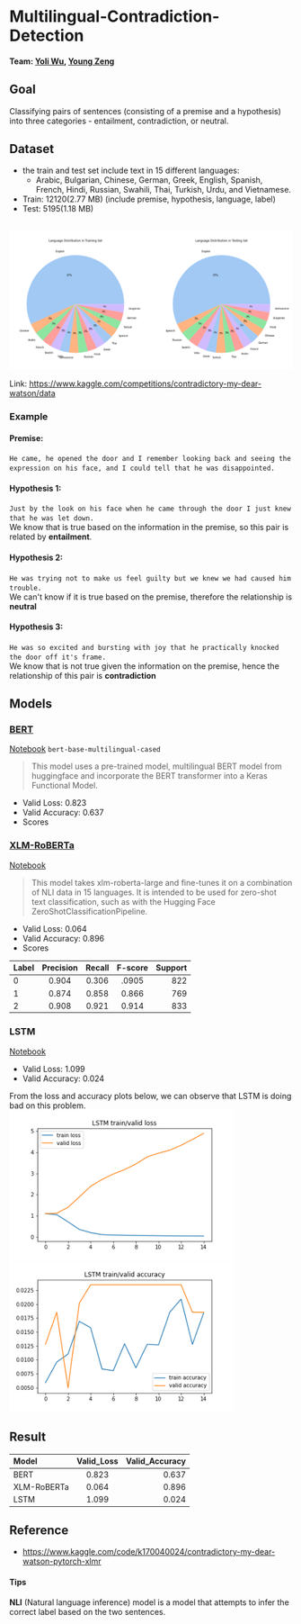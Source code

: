 # Multilingual-Contradiction-Detection
#### Team: [Yoli Wu](https://github.com/hereisyoli), [Young Zeng](https://github.com/youngzyx/)

## Goal
Classifying pairs of sentences (consisting of a premise and a hypothesis) into three categories - entailment, contradiction, or neutral.  

## Dataset
* the train and test set include text in 15  different languages:
  * Arabic, Bulgarian, Chinese, German, Greek, English, Spanish, French, Hindi, Russian, Swahili, Thai, Turkish, Urdu, and Vietnamese.
* Train: 12120(2.77 MB) (include premise, hypothesis, language, label)
* Test: 5195(1.18 MB)
<br/>
<img src = 'img/language.png' width = '800' >


Link: https://www.kaggle.com/competitions/contradictory-my-dear-watson/data 

### Example
#### Premise:
`He came, he opened the door and I remember looking back and seeing the expression on his face, and I could tell that he was disappointed.`

#### Hypothesis 1:
`Just by the look on his face when he came through the door I just knew that he was let down.`<br/>
We know that is true based on the information in the premise, so this pair is related by **entailment**.

#### Hypothesis 2:
`He was trying not to make us feel guilty but we knew we had caused him trouble.`<br/>
We can't know if it is true based on the premise, therefore the relationship is **neutral**

#### Hypothesis 3:
`He was so excited and bursting with joy that he practically knocked the door off it's frame.` <br/>
We know that is not true given the information on the premise, hence the relationship of this pair is **contradiction**


## Models
### [BERT](https://huggingface.co/docs/transformers/model_doc/bert#tfbertmodel)
[Notebook](https://github.com/youngzyx/Multilingual-Contradiction-Detection/blob/main/nlp_tensorflow_BERT.ipynb)
 `bert-base-multilingual-cased`
> This model uses a pre-trained model, multilingual BERT model from huggingface and incorporate the BERT transformer into a Keras Functional Model.
 
* Valid Loss: 0.823
* Valid Accuracy: 0.637
* Scores<br/>



### [XLM-RoBERTa](https://huggingface.co/joeddav/xlm-roberta-large-xnli)
[Notebook](https://github.com/youngzyx/Multilingual-Contradiction-Detection/blob/main/xlm_Roberta.ipynb)
> This model takes xlm-roberta-large and fine-tunes it on a combination of NLI data in 15 languages. It is intended to be used for zero-shot text classification, such as with the Hugging Face ZeroShotClassificationPipeline. <br/>


* Valid Loss: 0.064
* Valid Accuracy: 0.896
* Scores<br/>


|Label|Precision|Recall|F-score|Support|
|:----|:-------:|:-----:|:-----:|-----:|
|0|0.904|0.306|.0905|822|
|1|0.874|0.858|0.866|769|
|2|0.908|0.921|0.914|833|


### LSTM
[Notebook](https://github.com/youngzyx/Multilingual-Contradiction-Detection/blob/main/lstm_final.ipynb)

* Valid Loss: 1.099
* Valid Accuracy: 0.024
 
From the loss and accuracy plots below, we can observe that LSTM is doing bad on this problem.
<img src = 'img/lstmloss.png' width = '400' ><img src = 'img/lstmacc.png' width = '400' >
## Result


|Model|Valid_Loss|Valid_Accuracy| 
|:----|:--------:|---------:|
|BERT|0.823|0.637|
|XLM-RoBERTa|0.064|0.896|
|LSTM|1.099|0.024|



## Reference
* https://www.kaggle.com/code/k170040024/contradictory-my-dear-watson-pytorch-xlmr
#### Tips
**NLI** (Natural language inference) model is a model that attempts to infer the correct label based on the two sentences.
  
